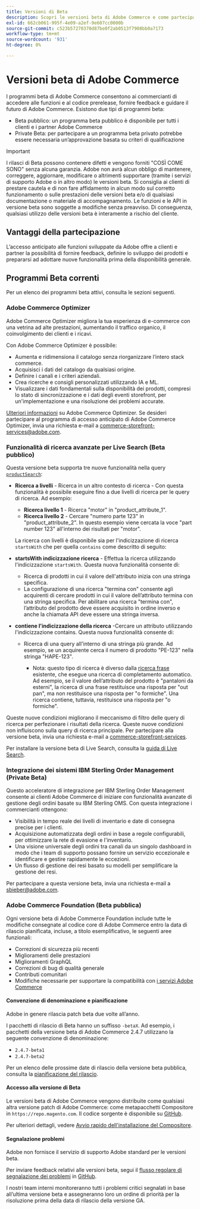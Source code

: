 ```yaml
---
title: Versioni di Beta
description: Scopri le versioni beta di Adobe Commerce e come partecipare.
exl-id: 662cb061-995f-4e09-a2ef-9e607cc0000b
source-git-commit: c523b57270370d87be0f2ab0513f7908bb0a7173
workflow-type: tm+mt
source-wordcount: '931'
ht-degree: 0%

---
```


# Versioni beta di Adobe Commerce

I programmi beta di Adobe Commerce consentono ai commercianti di accedere alle funzioni e al codice prerelease, fornire feedback e guidare il futuro di Adobe Commerce. Esistono due tipi di programmi beta:

- Beta pubblico: un programma beta pubblico è disponibile per tutti i clienti e i partner Adobe Commerce
- Private Beta: per partecipare a un programma beta privato potrebbe essere necessaria un’approvazione basata su criteri di qualificazione

>[!IMPORTANT]
>
>I rilasci di Beta possono contenere difetti e vengono forniti &quot;COSÌ COME SONO&quot; senza alcuna garanzia. Adobe non avrà alcun obbligo di mantenere, correggere, aggiornare, modificare o altrimenti supportare (tramite i servizi di supporto Adobe o in altro modo) le versioni beta. Si consiglia ai clienti di prestare cautela e di non fare affidamento in alcun modo sul corretto funzionamento o sulle prestazioni delle versioni beta e/o di qualsiasi documentazione o materiale di accompagnamento. Le funzioni e le API in versione beta sono soggette a modifiche senza preavviso. Di conseguenza, qualsiasi utilizzo delle versioni beta è interamente a rischio del cliente.

## Vantaggi della partecipazione

L’accesso anticipato alle funzioni sviluppate da Adobe offre a clienti e partner la possibilità di fornire feedback, definire lo sviluppo dei prodotti e prepararsi ad adottare nuove funzionalità prima della disponibilità generale.

## Programmi Beta correnti

Per un elenco dei programmi beta attivi, consulta le sezioni seguenti.

### Adobe Commerce Optimizer

Adobe Commerce Optimizer migliora la tua esperienza di e-commerce con una vetrina ad alte prestazioni, aumentando il traffico organico, il coinvolgimento dei clienti e i ricavi.

Con Adobe Commerce Optimizer è possibile:

- Aumenta e ridimensiona il catalogo senza riorganizzare l’intero stack commerce.
- Acquisisci i dati del catalogo da qualsiasi origine.
- Definire i canali e i criteri aziendali.
- Crea ricerche e consigli personalizzati utilizzando IA e ML.
- Visualizzare i dati fondamentali sulla disponibilità dei prodotti, compresi lo stato di sincronizzazione e i dati degli eventi storefront, per un&#39;implementazione e una risoluzione dei problemi accurate.

[Ulteriori informazioni](https://experienceleague.adobe.com/docs/commerce/optimizer/overview.html) su Adobe Commerce Optimizer. Se desideri partecipare al programma di accesso anticipato di Adobe Commerce Optimizer, invia una richiesta e-mail a [commerce-storefront-services@adobe.com](mailto:commerce-storefront-services@adobe.com).

### Funzionalità di ricerca avanzate per Live Search (Beta pubblico)

Questa versione beta supporta tre nuove funzionalità nella query [`productSearch`](https://developer.adobe.com/commerce/services/graphql/live-search/product-search/):

- **Ricerca a livelli** - Ricerca in un altro contesto di ricerca - Con questa funzionalità è possibile eseguire fino a due livelli di ricerca per le query di ricerca. Ad esempio:

   - **Ricerca livello 1** - Ricerca &quot;motor&quot; in &quot;product_attribute_1&quot;.
   - **Ricerca livello 2** - Cercare &quot;numero parte 123&quot; in &quot;product_attribute_2&quot;. In questo esempio viene cercata la voce &quot;part number 123&quot; all&#39;interno dei risultati per &quot;motor&quot;.

  La ricerca con livelli è disponibile sia per l&#39;indicizzazione di ricerca `startsWith` che per quella `contains` come descritto di seguito:

- **startsWith indicizzazione ricerca** - Effettua la ricerca utilizzando l&#39;indicizzazione `startsWith`. Questa nuova funzionalità consente di:

   - Ricerca di prodotti in cui il valore dell&#39;attributo inizia con una stringa specifica.
   - La configurazione di una ricerca &quot;termina con&quot; consente agli acquirenti di cercare prodotti in cui il valore dell’attributo termina con una stringa specifica. Per abilitare una ricerca &quot;termina con&quot;, l’attributo del prodotto deve essere acquisito in ordine inverso e anche la chiamata API deve essere una stringa inversa.

- **contiene l&#39;indicizzazione della ricerca** -Cercare un attributo utilizzando l&#39;indicizzazione contains. Questa nuova funzionalità consente di:

   - Ricerca di una query all&#39;interno di una stringa più grande. Ad esempio, se un acquirente cerca il numero di prodotto &quot;PE-123&quot; nella stringa &quot;HAPE-123&quot;.

      - Nota: questo tipo di ricerca è diverso dalla [ricerca frase](https://developer.adobe.com/commerce/services/graphql/live-search/product-search/#phrase) esistente, che esegue una ricerca di completamento automatico. Ad esempio, se il valore dell’attributo del prodotto è &quot;pantaloni da esterni&quot;, la ricerca di una frase restituisce una risposta per &quot;out pan&quot;, ma non restituisce una risposta per &quot;o formiche&quot;. Una ricerca contiene, tuttavia, restituisce una risposta per &quot;o formiche&quot;.

Queste nuove condizioni migliorano il meccanismo di filtro delle query di ricerca per perfezionare i risultati della ricerca. Queste nuove condizioni non influiscono sulla query di ricerca principale. Per partecipare alla versione beta, invia una richiesta e-mail a [commerce-storefront-services](mailto:commerce-storefront-services@adobe.com).

Per installare la versione beta di Live Search, consulta la [guida di Live Search](https://experienceleague.adobe.com/en/docs/commerce/live-search/install#install-the-live-search-beta).

### Integrazione dei sistemi IBM Sterling Order Management (Private Beta)

Questo acceleratore di integrazione per IBM Sterling Order Management consente ai clienti Adobe Commerce di iniziare con funzionalità avanzate di gestione degli ordini basate su IBM Sterling OMS. Con questa integrazione i commercianti ottengono:

- Visibilità in tempo reale dei livelli di inventario e date di consegna precise per i clienti.
- Acquisizione automatizzata degli ordini in base a regole configurabili, per ottimizzare la rete di evasione e l&#39;inventario.
- Una visione universale degli ordini tra canali da un singolo dashboard in modo che i team di supporto possano fornire un servizio eccezionale e identificare e gestire rapidamente le eccezioni.
- Un flusso di gestione dei resi basato su modelli per semplificare la gestione dei resi.

Per partecipare a questa versione beta, invia una richiesta e-mail a [sbieber@adobe.com](mailto:sbieber@adobe.com).

### Adobe Commerce Foundation (Beta pubblica)

Ogni versione beta di Adobe Commerce Foundation include tutte le modifiche consegnate al codice core di Adobe Commerce entro la data di rilascio pianificata, incluse, a titolo esemplificativo, le seguenti aree funzionali:

- Correzioni di sicurezza più recenti
- Miglioramenti delle prestazioni
- Miglioramenti GraphQL
- Correzioni di bug di qualità generale
- Contributi comunitari
- Modifiche necessarie per supportare la compatibilità con [i servizi Adobe Commerce](https://experienceleague.adobe.com/docs/commerce/user-guides/home.html)

#### Convenzione di denominazione e pianificazione

Adobe in genere rilascia patch beta due volte all’anno.

I pacchetti di rilascio di Beta hanno un suffisso `-betaX`. Ad esempio, i pacchetti della versione beta di Adobe Commerce 2.4.7 utilizzano la seguente convenzione di denominazione:

- `2.4.7-beta1`
- `2.4.7-beta2`

Per un elenco delle prossime date di rilascio della versione beta pubblica, consulta la [pianificazione del rilascio](schedule.md).

#### Accesso alla versione di Beta

Le versioni beta di Adobe Commerce vengono distribuite come qualsiasi altra versione patch di Adobe Commerce: come metapacchetti Compositore in `https://repo.magento.com`. Il codice sorgente è disponibile su [GitHub](https://github.com/magento/magento2).

Per ulteriori dettagli, vedere [Avvio rapido dell&#39;installazione del Compositore](../installation/composer.md).

#### Segnalazione problemi

Adobe non fornisce il servizio di supporto Adobe standard per le versioni beta.

Per inviare feedback relativi alle versioni beta, segui il [flusso regolare di segnalazione dei problemi](https://developer.adobe.com/commerce/contributor/guides/code-contributions/) in [GitHub](https://github.com/magento/magento2).

I nostri team interni monitoreranno tutti i problemi critici segnalati in base all’ultima versione beta e assegneranno loro un ordine di priorità per la risoluzione prima della data di rilascio della versione GA.
